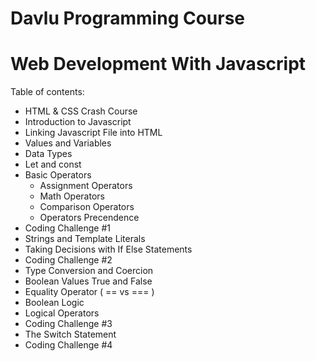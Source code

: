 # Davlu Programming Course
# Web Development With Javascript

Table of contents:

- HTML & CSS Crash Course
- Introduction to Javascript
- Linking Javascript File into HTML
- Values and Variables
- Data Types
- Let and const
- Basic Operators 
  - Assignment Operators
  - Math Operators
  - Comparison Operators
  - Operators Precendence
- Coding Challenge #1
- Strings and Template Literals
- Taking Decisions with If Else Statements
- Coding Challenge #2
- Type Conversion and Coercion
- Boolean Values True and False
- Equality Operator ( == vs === )
- Boolean Logic
- Logical Operators
- Coding Challenge #3
- The Switch Statement
- Coding Challenge #4


